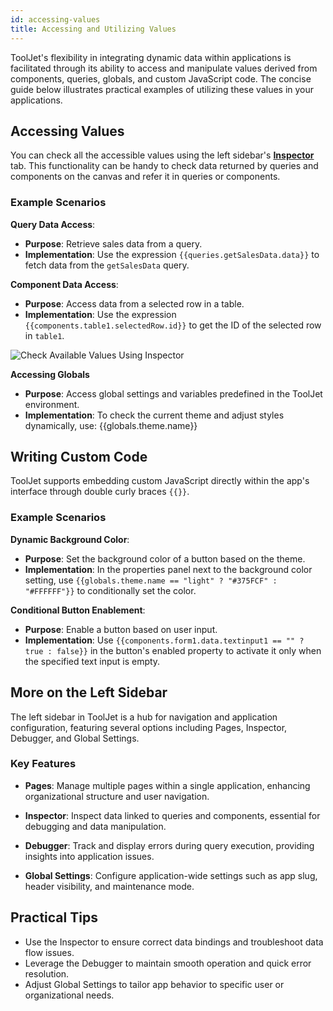 ```yaml
---
id: accessing-values
title: Accessing and Utilizing Values
---
```


ToolJet's flexibility in integrating dynamic data within applications is facilitated through its ability to access and manipulate values derived from components, queries, globals, and custom JavaScript code. The concise guide below illustrates practical examples of utilizing these values in your applications.

## Accessing Values

You can check all the accessible values using the left sidebar's **[Inspector](/docs/how-to/use-inspector/)** tab. This functionality can be handy to check data returned by queries and components on the canvas and refer it in queries or components.

### Example Scenarios

**Query Data Access**:
- **Purpose**: Retrieve sales data from a query.
- **Implementation**: Use the expression `{{queries.getSalesData.data}}` to fetch data from the `getSalesData` query.

**Component Data Access**:
- **Purpose**: Access data from a selected row in a table.
- **Implementation**: Use the expression `{{components.table1.selectedRow.id}}` to get the ID of the selected row in `table1`.

![Check Available Values Using Inspector](/img/tooljet-concepts/writing-custom-code/inspector.png)

**Accessing Globals**
- **Purpose**: Access global settings and variables predefined in the ToolJet environment.
- **Implementation**: To check the current theme and adjust styles dynamically, use:
{{globals.theme.name}}


## Writing Custom Code

ToolJet supports embedding custom JavaScript directly within the app's interface through double curly braces `{{}}`.

### Example Scenarios

**Dynamic Background Color**:
   - **Purpose**: Set the background color of a button based on the theme.
   - **Implementation**: In the properties panel next to the background color setting, use `{{globals.theme.name == "light" ? "#375FCF" : "#FFFFFF"}}` to conditionally set the color.

**Conditional Button Enablement**:
   - **Purpose**: Enable a button based on user input.
   - **Implementation**: Use `{{components.form1.data.textinput1 == "" ? true : false}}` in the button's enabled property to activate it only when the specified text input is empty.

## More on the Left Sidebar

The left sidebar in ToolJet is a hub for navigation and application configuration, featuring several options including Pages, Inspector, Debugger, and Global Settings.

### Key Features

- **Pages**: Manage multiple pages within a single application, enhancing organizational structure and user navigation.
  
- **Inspector**: Inspect data linked to queries and components, essential for debugging and data manipulation.

- **Debugger**: Track and display errors during query execution, providing insights into application issues.

- **Global Settings**: Configure application-wide settings such as app slug, header visibility, and maintenance mode.

## Practical Tips

- Use the Inspector to ensure correct data bindings and troubleshoot data flow issues.
- Leverage the Debugger to maintain smooth operation and quick error resolution.
- Adjust Global Settings to tailor app behavior to specific user or organizational needs.

